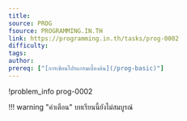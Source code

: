 ```yaml
---
title: 
source: PROG
fsource: PROGRAMMING.IN.TH
link: https://programming.in.th/tasks/prog-0002
difficulty: 
tags: 
author: 
prereq: ["[การเขียนโปรแกรมเบื้องต้น](/prog-basic)"]
---
```


!problem_info prog-0002

!!! warning "คำเตือน"
    บทเรียนนี้ยังไม่สมบูรณ์